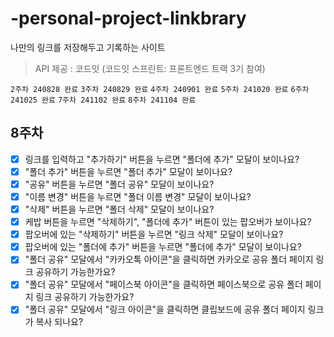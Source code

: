 # -personal-project-linkbrary

나만의 링크를 저장해두고 기록하는 사이트

> API 제공 : 코드잇 (코드잇 스프린트: 프론트엔드 트랙 3기 참여)

`2주차 240828 완료` `3주차 240829 완료` `4주차 240901 완료` `5주차 241020 완료` `6주차 241025 완료` `7주차 241102 완료` `8주차 241104 완료`

## 8주차

- [x] 링크를 입력하고 "추가하기" 버튼을 누르면 "폴더에 추가" 모달이 보이나요?
- [x] "폴더 추가" 버튼을 누르면 "폴더 추가" 모달이 보이나요?
- [x] "공유" 버튼을 누르면 "폴더 공유" 모달이 보이나요?
- [x] "이름 변경" 버튼을 누르면 "폴더 이름 변경" 모달이 보이나요?
- [x] "삭제" 버튼을 누르면 "폴더 삭제" 모달이 보이나요?
- [x] 케밥 버튼을 누르면 "삭제하기", "폴더에 추가" 버튼이 있는 팝오버가 보이나요?
- [x] 팝오버에 있는 "삭제하기" 버튼을 누르면 "링크 삭제" 모달이 보이나요?
- [x] 팝오버에 있는 "폴더에 추가" 버튼을 누르면 "폴더에 추가" 모달이 보이나요?
- [x] "폴더 공유" 모달에서 "카카오톡 아이콘"을 클릭하면 카카오로 공유 폴더 페이지 링크 공유하기 가능한가요?
- [x] "폴더 공유" 모달에서 "페이스북 아이콘"을 클릭하면 페이스북으로 공유 폴더 페이지 링크 공유하기 가능한가요?
- [x] "폴더 공유" 모달에서 "링크 아이콘"을 클릭하면 클립보드에 공유 폴더 페이지 링크가 복사 되나요?
